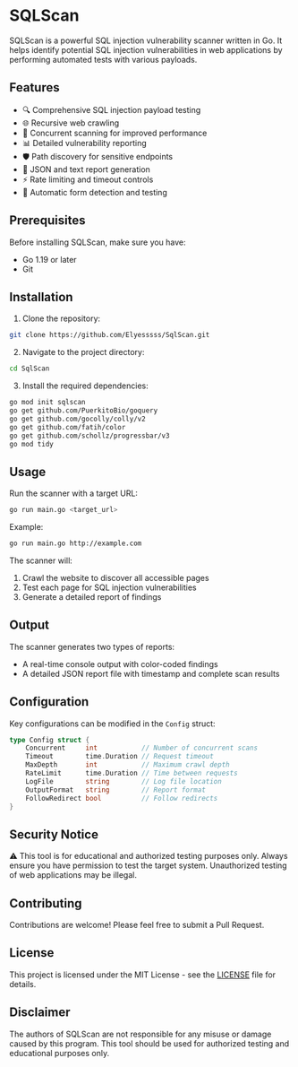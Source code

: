 # SQLScan

SQLScan is a powerful SQL injection vulnerability scanner written in Go. It helps identify potential SQL injection vulnerabilities in web applications by performing automated tests with various payloads.

## Features

- 🔍 Comprehensive SQL injection payload testing
- 🌐 Recursive web crawling
- 🚀 Concurrent scanning for improved performance
- 📊 Detailed vulnerability reporting
- 🛡️ Path discovery for sensitive endpoints
- 📝 JSON and text report generation
- ⚡ Rate limiting and timeout controls
- 🔄 Automatic form detection and testing

## Prerequisites

Before installing SQLScan, make sure you have:

- Go 1.19 or later
- Git

## Installation

1. Clone the repository:
```bash
git clone https://github.com/Elyesssss/SqlScan.git
```

2. Navigate to the project directory:
```bash
cd SqlScan
```

3. Install the required dependencies:
```bash
go mod init sqlscan
go get github.com/PuerkitoBio/goquery
go get github.com/gocolly/colly/v2
go get github.com/fatih/color
go get github.com/schollz/progressbar/v3
go mod tidy
```

## Usage

Run the scanner with a target URL:

```bash
go run main.go <target_url>
```

Example:
```bash
go run main.go http://example.com
```

The scanner will:
1. Crawl the website to discover all accessible pages
2. Test each page for SQL injection vulnerabilities
3. Generate a detailed report of findings

## Output

The scanner generates two types of reports:
- A real-time console output with color-coded findings
- A detailed JSON report file with timestamp and complete scan results

## Configuration

Key configurations can be modified in the `Config` struct:

```go
type Config struct {
    Concurrent     int           // Number of concurrent scans
    Timeout        time.Duration // Request timeout
    MaxDepth       int           // Maximum crawl depth
    RateLimit      time.Duration // Time between requests
    LogFile        string        // Log file location
    OutputFormat   string        // Report format
    FollowRedirect bool          // Follow redirects
}
```

## Security Notice

⚠️ This tool is for educational and authorized testing purposes only. Always ensure you have permission to test the target system. Unauthorized testing of web applications may be illegal.

## Contributing

Contributions are welcome! Please feel free to submit a Pull Request.

## License

This project is licensed under the MIT License - see the [LICENSE](LICENSE) file for details.

## Disclaimer

The authors of SQLScan are not responsible for any misuse or damage caused by this program. This tool should be used for authorized testing and educational purposes only.